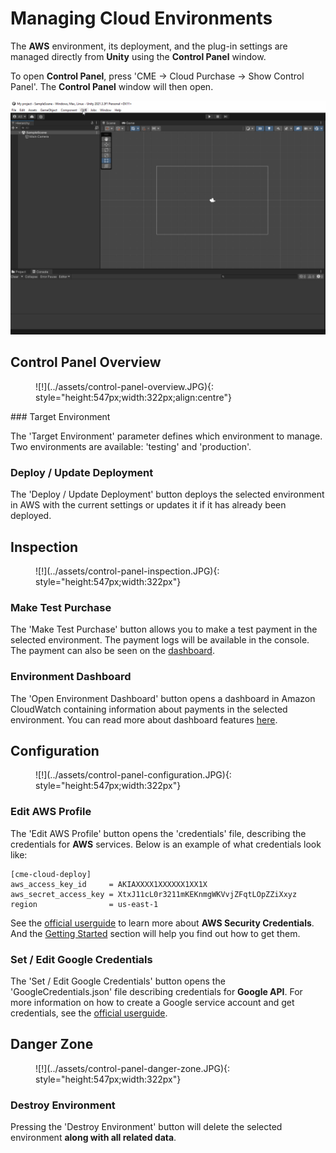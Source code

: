 # Managing Cloud Environments

The **AWS** environment, its deployment, and the plug-in settings are managed directly from **Unity** using the **Control Panel** window. 

To open **Control Panel**, press 'CME -> Cloud Purchase -> Show Control Panel'. The **Control Panel** window will then open.

![!](../assets/open-control-panel.gif)

## <a id="control-panel"></a> Control Panel Overview

<figure markdown>
![!](../assets/control-panel-overview.JPG){: style="height:547px;width:322px;align:centre"}
  <figcaption> </figcaption>
</figure>
### <a id="target-environment"></a> Target Environment

The 'Target Environment' parameter defines which environment to manage. Two environments are available: 'testing' and 'production'. 

### <a id="deploy"></a> Deploy / Update Deployment

The 'Deploy / Update Deployment' button deploys the selected environment in AWS with the current settings or updates it if it has already been deployed.

## Inspection

<figure markdown>
![!](../assets/control-panel-inspection.JPG){: style="height:547px;width:322px"}
  <figcaption></figcaption>
</figure>

### <a id="make-test-purchase"></a> Make Test Purchase

The 'Make Test Purchase' button allows you to make a test payment in the selected environment. The payment logs will be available in the console. The payment can also be seen on the [dashboard](#environment-dashboard).

### <a id="environment-dashboard"></a> Environment Dashboard

The 'Open Environment Dashboard' button opens a dashboard in Amazon CloudWatch containing information about payments in the selected environment. 
You can read more about dashboard features [here](usage_statistics.md).

## Configuration

<figure markdown>
![!](../assets/control-panel-configuration.JPG){: style="height:547px;width:322px"}
 <figcaption></figcaption>
</figure>

### <a id="edit-aws-profile"></a> Edit AWS Profile

The 'Edit AWS Profile' button opens the 'credentials' file, describing the credentials for **AWS** services. 
Below is an example of what credentials look like:
```
[cme-cloud-deploy]
aws_access_key_id     = AKIAXXXX1XXXXXX1XX1X
aws_secret_access_key = XtxJ11cL0r3211mKEKnmgWKVvjZFqtLOpZZiXxyz
region                = us-east-1
```

See the [official userguide](https://docs.aws.amazon.com/cli/latest/userguide/cli-configure-files.html) to learn more about **AWS Security Credentials**. And the [Getting Started](getting_started.md) section will help you find out how to get them.

### <a id="edit-google-credentials"></a> Set / Edit Google Credentials
The 'Set / Edit Google Credentials' button opens the 'GoogleCredentials.json' file describing credentials for **Google API**. For more information on how to create a Google service account and get credentials, see the [official userguide](https://developers.google.com/workspace/guides/create-credentials#service-account).

## Danger Zone

<figure markdown>
![!](../assets/control-panel-danger-zone.JPG){: style="height:547px;width:322px"}
 <figcaption></figcaption>
</figure>

### <a id="destroy-environment"></a> Destroy Environment
Pressing the 'Destroy Environment' button will delete the selected environment **along with all related data**.
